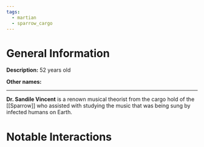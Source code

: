 ```yaml
---
tags:
  - martian
  - sparrow_cargo
---
```

# General Information
**Description:** 52 years old

**Other names:** 

---
**Dr. Sandile Vincent** is a renown musical theorist from the cargo hold of the [[Sparrow]] who assisted with studying the music that was being sung by infected humans on Earth.

# Notable Interactions

